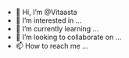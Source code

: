 - 👋 Hi, I’m @Vitaasta
- 👀 I’m interested in ...
- 🌱 I’m currently learning ...
- 💞️ I’m looking to collaborate on ...
- 📫 How to reach me ...

<!---
Vitaasta/Vitaasta is a ✨ special ✨ repository because its `README.md` (this file) appears on your GitHub profile.
You can click the Preview link to take a look at your changes.
--->
